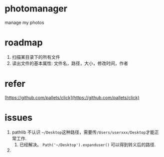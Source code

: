 # photomanager
manage my photos

# roadmap

1. 扫描某目录下的所有文件
2. 读出文件的基本属性: 文件名，路径，大小，修改时间，作者

# refer
[https://github.com/pallets/click](https://github.com/pallets/click)


# issues
1. pathlib 不认识 `~/Desktop`这种路径，需要传`/Users/userxxx/Desktop`才能正常工作. 
    1. 已经解决。 `Path('~/Desktop').expanduser()` 可以得到转义后的路径.
1. 
